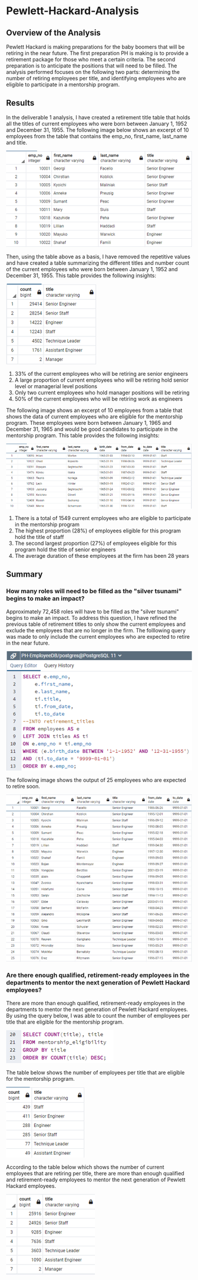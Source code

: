 # Pewlett-Hackard-Analysis
## Overview of the Analysis
Pewlett Hackard is making preparations for the baby boomers that will be retiring in the near future. The first preparation PH is making is to provide a retirement package for those who meet a certain criteria. The second preparation is to anticipate the positions that will need to be filled. The analysis performed focuses on the following two parts: determining the number of retiring employees per title, and identifying employees who are eligible to participate in a mentorship program. 

## Results
In the deliverable 1 analysis, I have created a retirement title table that holds all the titles of current employees who were born between January 1, 1952 and December 31, 1955. The following image below shows an excerpt of 10 employees from the table that contains the emp_no, first_name, last_name and title. 

![unique_titles.PNG](https://github.com/WTAN241/Pewlett-Hackard-Analysis/blob/main/Images/unique_titles.PNG)

Then, using the table above as a basis, I have removed the repetitive values and have created a table summarizing the different titles and number count of the current employees who were born between January 1, 1952 and December 31, 1955. This table provides the following insights:

![retiring_titles.PNG](https://github.com/WTAN241/Pewlett-Hackard-Analysis/blob/main/Images/retiring_titles.PNG)

1. 33% of the current employees who will be retiring are senior engineers
2. A large proportion of current employees who will be retiring hold senior level or managerial level positions
3. Only two current employees who hold manager positions will be retiring
4. 50% of the current employees who will be retiring work as engineers

The following image shows an excerpt of 10 employees from a table that shows the data of current employees who are eligible for the mentorship program. These employees were born between January 1, 1965 and December 31, 1965 and would be good candidates to participate in the mentorship program. This table provides the following insights:

![mentorship_eligibility.PNG](https://github.com/WTAN241/Pewlett-Hackard-Analysis/blob/main/Images/mentorship_eligibility.PNG)

1. There is a total of 1549 current employees who are eligible to participate in the mentorship program
2. The highest proportion (28%) of employees eligible for this program hold the title of staff
3. The second largest proportion (27%) of employees eligible for this program hold the title of senior engineers
4. The average duration of these employees at the firm has been 28 years

## Summary

### How many roles will need to be filled as the "silver tsunami" begins to make an impact?
Approximately 72,458 roles will have to be filled as the "silver tsunami" begins to make an impact. To address this question, I have refined the previous table of retirement titles to only show the current employees and exclude the employees that are no longer in the firm. The folllowing query was made to only include the current employees who are expected to retire in the near future.

![roles_to_be_filled.PNG](https://github.com/WTAN241/Pewlett-Hackard-Analysis/blob/main/Images/roles_to_be_filled.PNG)

The following image shows the output of 25 employees who are expected to retire soon. 

![current_retiring_employees.PNG](https://github.com/WTAN241/Pewlett-Hackard-Analysis/blob/main/Images/current_retiring_employees.PNG)

### Are there enough qualified, retirement-ready employees in the departments to mentor the next generation of Pewlett Hackard employees?

There are more than enough qualified, retirement-ready employees in the departments to mentor the next generation of Pewlett Hackard employees. By using the query below, I was able to count the number of employees per title that are eligible for the mentorship program.

![mentorship_eligibility_by_title.PNG](https://github.com/WTAN241/Pewlett-Hackard-Analysis/blob/main/Images/mentorship_eligibility_by_title.PNG)

The table below shows the number of employees per title that are eligible for the mentorship program.

![mentorship_eligible_titles.PNG](https://github.com/WTAN241/Pewlett-Hackard-Analysis/blob/main/Images/mentoring_eligible_titles.PNG)

According to the table below which shows the number of current employees that are retiring per title, there are more than enough qualified and retirement-ready employees to mentor the next generation of Pewlett Hackard employees. 

![current_employees_retiring_titles.PNG](https://github.com/WTAN241/Pewlett-Hackard-Analysis/blob/main/Images/current_employees_retiring_titles.PNG)